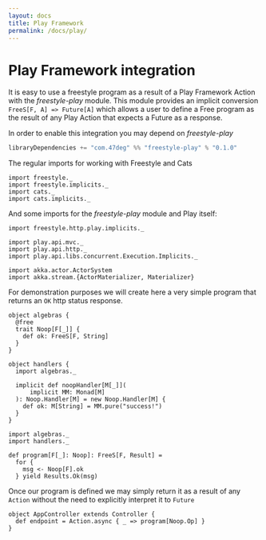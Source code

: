 ```yaml
---
layout: docs
title: Play Framework
permalink: /docs/play/
---
```


# Play Framework integration

It is easy to use a freestyle program as a result of a Play Framework Action with the _freestyle-play_ module. This module provides an implicit conversion `FreeS[F, A] => Future[A]` which allows a user to define a Free program as the result of any Play Action that expects a Future as a response.

In order to enable this integration you may depend on _freestyle-play_

```scala
libraryDependencies += "com.47deg" %% "freestyle-play" % "0.1.0"
```

The regular imports for working with Freestyle and Cats

```tut:silent
import freestyle._
import freestyle.implicits._
import cats._
import cats.implicits._
```

And some imports for the _freestyle-play_ module and Play itself:

```tut:silent
import freestyle.http.play.implicits._

import play.api.mvc._
import play.api.http._
import play.api.libs.concurrent.Execution.Implicits._

import akka.actor.ActorSystem
import akka.stream.{ActorMaterializer, Materializer}
```

For demonstration purposes we will create here a very simple program that returns an `OK` http status response.

```tut:book
object algebras {
  @free
  trait Noop[F[_]] {
    def ok: FreeS[F, String]
  }
}

object handlers {
  import algebras._

  implicit def noopHandler[M[_]](
      implicit MM: Monad[M]
  ): Noop.Handler[M] = new Noop.Handler[M] {
    def ok: M[String] = MM.pure("success!")
  }
}

import algebras._
import handlers._

def program[F[_]: Noop]: FreeS[F, Result] =
  for {
    msg <- Noop[F].ok
  } yield Results.Ok(msg)
```

Once our program is defined we may simply return it as a result of any `Action` without the need to explicitly interpret it to `Future`

```tut:silent
object AppController extends Controller {
  def endpoint = Action.async { _ => program[Noop.Op] }
}
```
